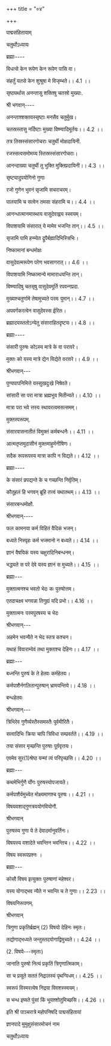 +++
title = "०४"

+++

पाद्मसंहितायाम्

चतुर्थोऽध्यायः

ब्रह्माः----

विधत्से केन रूपेण केन रूपेण पासि वा।

संहर्तुं यतसे केन शुश्रूषा मे विजृम्भते।। 4.1 ।।

सृष्ठ्यर्थास अनन्तासु शक्तिषु चतस्रो मुख्याः.

श्री भगवान्----

अनन्ताश्शक्तयस्सृष्टाः मनसैव चतुर्मुख।

चतस्रस्तासु नर्दिष्टाः मुख्या विष्ण्वादिमूर्तयः।। 4.2 ।।

तत्र तिस्रस्संसारगोचराः चतुर्थी मोक्षदायिनी.

रजस्सत्वसमोमय्य स्तिस्रस्संसारगोचराः।

आनन्दाख्या चतुर्थी तु भुक्ति मुक्तिप्रदायिनी।। 4.3 ।।

सृष्ट्यादुपयोगिनो गुणाः

रजो गुणेन भुवनं सृजामि सचराचरम्।

पालयामि च सत्वेन तमसा संहरामि च।। 4.4 ।।

आनन्धात्मानमास्थाय वासुदेवाह्वय स्स्वयम्।

विपाशयामि संसारात् ये मामेव भजन्ति तान्।। 4.5 ।।

सृजामि पामि हन्म्येत द्रूपैर्बह्मादिभिस्त्रिभिः।

निष्कामानां बन्धमोक्षः

वासुदेवत्मरूपेण परेण भवसागरात्।। 4.6 ।।

विपाशयामि निष्कामान्ये मामाराधयन्ति तान्।

विष्ण्वादिषु चतसृषु वासुदेवमूर्ति रपवन्गप्रदा.

मुख्यश्चतुर्णामे तेषामुच्यते परमः पुमान्।। 4.7 ।।

अपवर्गकरत्वेन वासुदेवस्स ईरितः।

ब्रह्मादयस्ततोऽन्येतु संसाराहितदृष्टयः।। 4.8 ।।

ब्रह्माः----

संसारी पुरुषः कोऽस्य मात्रे के वा परावरे।

मुक्तः को यस्य मात्रे द्येन विद्येते वरावरे।। 4.9 ।।

श्रीभगवान्---

पुण्यपापनिमित्ते यस्सुखदुःखे निषेवते।

सांसारी सा परा मात्रा भ्रह्मभूय मितीन्यते।। 4.10 ।।

मात्रा परा भवे त्तस्य स्थावरत्वमसत्समम्।

मुक्तस्परूपम्.

संसारवासनातीतं विमुक्तं कर्मबन्धनैः।। 4.11 ।।

आत्मतृप्तमुदासीनं मुक्तमाहुर्मनीषिणः।

सदैक रूपरूपस्य मात्रा कापि न विद्यते।। 4.12 ।।

ब्रह्माः----

के संसारं प्रपद्यन्ते के च गच्छन्ति निर्वृतिम्।

कौतूहलं हि भगवन्‌ ब्रूहि तत्त्वं यथातथम्।। 4.13 ।।

संसारबन्धमोक्षौ.

श्रीभगवान्----

फल कामनया कर्म विहितं वैदिकं भजन्।

बध्यते निस्पृहः कर्म भजमानो न बध्यते।। 4.14 ।।

ज्ञानं वैषयिकं यस्य चक्षुरादिनिबन्धनम्।

भद्ध्यते स परे देवे यस्य ज्ञानं स मुच्यते।। 4.15 ।।

ब्रह्माः---

मुक्तात्मनश्च भवतो भेदः कः पुरुषोत्तम।

एतदाचक्ष्व भगवन्ना तिगुह्यं यदि प्रभो।। 4.16 ।।

मुक्तात्मनः परमपुरषस्य च भेदः

श्रीभगवान्---

अहमेन भवन्यैते न भेद स्तत्र कश्चन।

यथाहं विवाराम्येवं तथा मुक्ताश्च देहिनः।। 4.17 ।।

ब्रह्माः---

बध्नन्ति पुरुषं के ते हेतवः कर्महेतवः।

कर्मपाशैर्नगलितान्पुरुषान् भ्रामयन्तिये।। 4.18 ।।

बन्धहेतवः

श्रीभगवान्---

त्रिभिरेव गुणैर्व्यस्तैस्समस्तैः पूर्वमीरितैः।

सत्वादिभिः क्रिया चापि त्रिविधा सम्प्रवर्तते।। 4.19 ।।

तया संसार मृच्छन्ति पुरुषाः पूर्ववृत्तयः।

एवमेव सुर(1)श्रेष्ठ यन्मां त्वं परिपृच्छसि।। 4.20 ।।

ब्रह्माः---

कथमेभिर्गुणै र्योगः पुरुषस्योपजायते।

कर्मपाशैर्वमुच्येत मोक्ष्यमाणश्च पूरुषः।। 4.21 ।।

विषयवशाद्गुणत्रययोगवियोगौ.

श्रीभगवान्

पुरुषस्य गुणा ये ते देवादर्मानुवर्तिनः।

विषयस्य वशादेते भवन्तिन भवन्तिच।। 4.22 ।।

विषय स्वरूपप्रश्नः ।

ब्रह्माः---

कोसौ विषय इत्युक्तः पुरुषाणां महेश्वर।

यस्य योगाद्भव न्यैते न भवन्ति च ते गुणाः।। 2.23 ।।

विषयनिरूपणम्.

श्रीभगवान्

त्रिगुणा प्रकृतिर्ब्रह्मन् (2) विषयो देहिनः स्मृतः।

तद्योगाद्भध्यते जन्तुस्तदयोगाद्विमुच्यते।। 4.24 ।।

(2. विषये---स्मृताः)

जानाति पुरुषो नित्यं प्रकृतिं त्रिगृणात्मिकाम्।

सा च प्रसूते सततं निद्रालस्यं पृथग्विधम्।। 4.25 ।।

स्वरूपं विस्मरत्येष निद्रया विवशस्स्वयम्।

स भन्ध इष्यते पुंसां किं भूयश्शोतुमिच्छसि।। 4.26 ।।

इति श्री पाञ्चरात्रे महोपनिषदि पाद्मसंहितायां

ज्ञानपादे मुमुक्षुसंसारमोचनं नाम

चतुर्थोऽध्यायः
